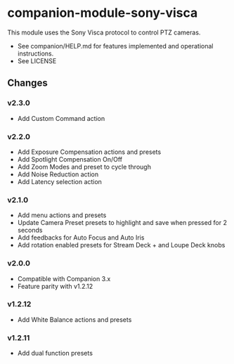 # companion-module-sony-visca

This module uses the Sony Visca protocol to control PTZ cameras.

- See companion/HELP.md for features implemented and operational instructions.
- See LICENSE

## Changes

### v2.3.0

- Add Custom Command action

### v2.2.0

- Add Exposure Compensation actions and presets
- Add Spotlight Compensation On/Off 
- Add Zoom Modes and preset to cycle through
- Add Noise Reduction action
- Add Latency selection action

### v2.1.0

- Add menu actions and presets
- Update Camera Preset presets to highlight and save when pressed for 2 seconds
- Add feedbacks for Auto Focus and Auto Iris
- Add rotation enabled presets for Stream Deck + and Loupe Deck knobs

### v2.0.0

- Compatible with Companion 3.x
- Feature parity with v1.2.12

### v1.2.12

- Add White Balance actions and presets

### v1.2.11

- Add dual function presets
